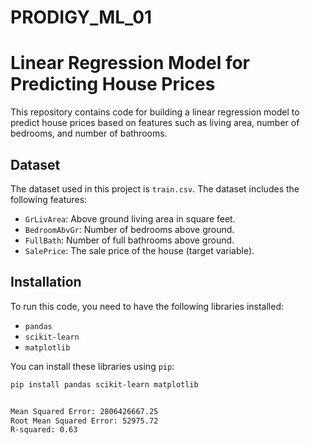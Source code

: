 # PRODIGY_ML_01

# Linear Regression Model for Predicting House Prices

This repository contains code for building a linear regression model to predict house prices based on features such as living area, number of bedrooms, and number of bathrooms.

## Dataset

The dataset used in this project is `train.csv`. The dataset includes the following features:

- `GrLivArea`: Above ground living area in square feet.
- `BedroomAbvGr`: Number of bedrooms above ground.
- `FullBath`: Number of full bathrooms above ground.
- `SalePrice`: The sale price of the house (target variable).

## Installation

To run this code, you need to have the following libraries installed:

- `pandas`
- `scikit-learn`
- `matplotlib`

You can install these libraries using `pip`:

```bash
pip install pandas scikit-learn matplotlib


Mean Squared Error: 2806426667.25
Root Mean Squared Error: 52975.72
R-squared: 0.63